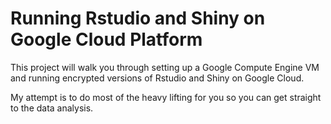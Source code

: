 # Running Rstudio and Shiny on Google Cloud Platform

This project will walk you through setting up a Google Compute Engine VM
and running encrypted versions of Rstudio and Shiny on Google Cloud.

My attempt is to do most of the heavy lifting for you so you can get
straight to the data analysis.
